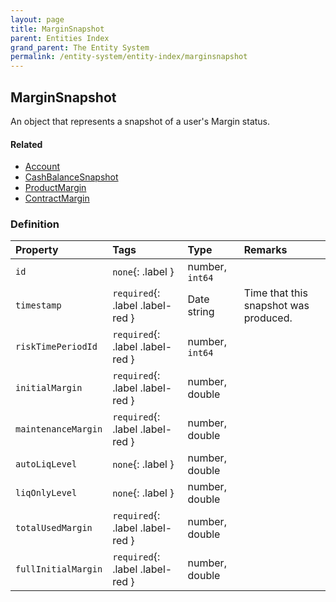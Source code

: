 ```yaml
---
layout: page
title: MarginSnapshot
parent: Entities Index
grand_parent: The Entity System
permalink: /entity-system/entity-index/marginsnapshot
---
```


## MarginSnapshot
An object that represents a snapshot of a user's Margin status.

#### Related
- [Account]({{site.baseurl}}/entity-system/entity-index/account)
- [CashBalanceSnapshot]({{site.baseurl}}/entity-system/entity-index/cashbalancesnapshot)
- [ProductMargin]({{site.baseurl}}/entity-system/entity-index/productmargin)
- [ContractMargin]({{site.baseurl}}/entity-system/entity-index/contractmargin)

### Definition

| Property | Tags | Type | Remarks
|:---------|:-----|:-----|:-------
| `id` | `none`{: .label } | number, `int64` | 
| `timestamp` | `required`{: .label .label-red } | Date string | Time that this snapshot was produced.
| `riskTimePeriodId` | `required`{: .label .label-red } | number, `int64` | 
| `initialMargin` | `required`{: .label .label-red } | number, double | 
| `maintenanceMargin` | `required`{: .label .label-red } | number, double | 
| `autoLiqLevel` | `none`{: .label } | number, double | 
| `liqOnlyLevel` | `none`{: .label } | number, double | 
| `totalUsedMargin` | `required`{: .label .label-red } | number, double | 
| `fullInitialMargin` | `required`{: .label .label-red } | number, double | 